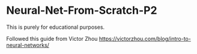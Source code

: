 # Neural-Net-From-Scratch-P2

This is purely for educational purposes.

Followed this guide from Victor Zhou https://victorzhou.com/blog/intro-to-neural-networks/

